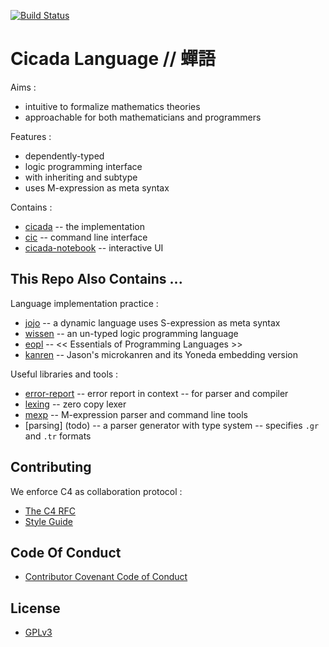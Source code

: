 [![Build Status](https://travis-ci.com/xieyuheng/cicada.svg?branch=master)](https://travis-ci.com/xieyuheng/cicada)

# Cicada Language // 蟬語

Aims :
- intuitive to formalize mathematics theories
- approachable for both mathematicians and programmers

Features :
- dependently-typed
- logic programming interface
- with inheriting and subtype
- uses M-expression as meta syntax

Contains :
- [cicada](cicada/README.md) -- the implementation
- [cic](cic/README.md) -- command line interface
- [cicada-notebook](cicada-notebook/README.md) -- interactive UI

## This Repo Also Contains ...

Language implementation practice :
- [jojo](jojo/README.md) -- a dynamic language uses S-expression as meta syntax
- [wissen](wissen/README.md) -- an un-typed logic programming language
- [eopl](eopl/README.md) -- << Essentials of Programming Languages >>
- [kanren](kanren/README.md) -- Jason's microkanren and its Yoneda embedding version

Useful libraries and tools :
- [error-report](error-report/README.md) -- error report in context -- for parser and compiler
- [lexing](lexing/README.md) -- zero copy lexer
- [mexp](mexp/README.md) -- M-expression parser and command line tools
- [parsing] (todo) -- a parser generator with type system -- specifies `.gr` and `.tr` formats

## Contributing

We enforce C4 as collaboration protocol :
- [The C4 RFC](https://rfc.zeromq.org/spec:42/C4)
- [Style Guide](STYLE-GUIDE.md)

## Code Of Conduct

- [Contributor Covenant Code of Conduct](CODE-OF-CONDUCT.md)

## License

- [GPLv3](LICENSE)
